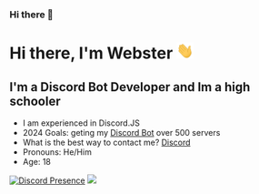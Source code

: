 ### Hi there 👋
# Hi there, I'm Webster <img width="30px" src="https://github.com/SatYu26/SatYu26/raw/master/Assets/Hi.gif" />



## I'm a Discord Bot Developer and Im a high schooler
   
-  I am experienced in Discord.JS 
-  2024 Goals: geting my [Discord Bot](https://oliverbot.xyz/invite) over 500 servers
-  What is the best way to contact me? [Discord](https://discord.com/users/481068576363773972)
-  Pronouns: He/Him
-  Age: 18

[![Discord Presence](https://lanyard.cnrad.dev/api/481068576363773972)](https://discord.com/users/481068576363773972)
<a href="https://top.gg/bot/1245965408737951905">
  <img src="https://top.gg/api/widget/1245965408737951905.svg">
</a>


